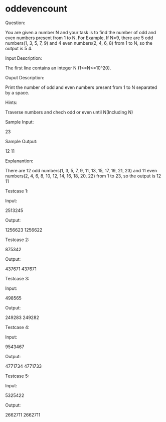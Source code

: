 # oddevencount

Question:

You are given a number N and your task is to find the number of odd and even numbers present from 1 to N. 
For Example, 
If N=9, there are 5 odd numbers(1, 3, 5, 7, 9) and 4 even numbers(2, 4, 6, 8) from 1 to N, so the output is 5 4.

Input Description:

The first line contains an integer N (1<=N<=10^20).

Ouput Description:

Print the number of odd and even numbers present from 1 to N separated by a space.

Hints:

Traverse numbers and chech odd or even until N(Including N) 

Sample Input:

23

Sample Output:

12 11

Explanantion:

There are 12 odd numbers(1, 3, 5, 7, 9, 11, 13, 15, 17, 19, 21, 23) and 11 even numbers(2, 4, 6, 8, 10, 12, 14, 16, 18, 20, 22) from 1 to 23, so the output is 12 11

Testcase 1:

Input:

2513245

Output:

1256623 1256622

Testcase 2:

875342

Output:

437671 437671

Testcase 3:

Input:

498565

Output:

249283 249282

Testcase 4:

Input:

9543467

Output:

4771734 4771733

Testcase 5:

Input:

5325422

Output:

2662711 2662711

